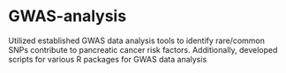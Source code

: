 # GWAS-analysis
Utilized established GWAS data analysis tools to identify rare/common SNPs contribute to pancreatic cancer risk factors. Additionally, developed scripts for various R packages for GWAS data analysis
